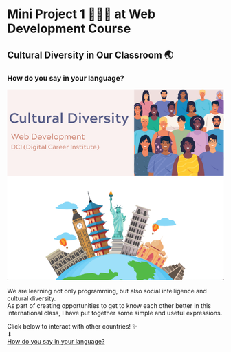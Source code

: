 # Mini Project 1 👩🏻‍💻 at Web Development Course
## Cultural Diversity in Our Classroom 🌏
### How do you say in your language?
![Github page top image](./img/readme_image.png)

We are learning not only programming, but also social intelligence and cultural diversity.  
As part of creating opportunities to get to know each other better in this international class, I have put together some simple and useful expressions.

Click below to interact with other countries! ✨   
⬇  
[How do you say in your language?](https://yukosuga.github.io/cultural-diversity/)